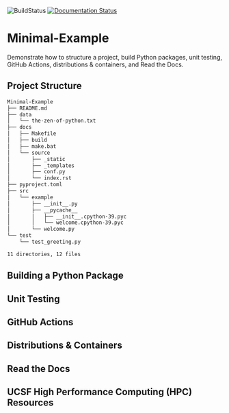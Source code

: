 ![BuildStatus](https://github.com/bmi203-2023/Minimal-Example/actions/workflows/main.yml/badge.svg?event=push)
[![Documentation Status](https://readthedocs.org/projects/minimal-example/badge/?version=latest)](https://minimal-example.readthedocs.io/en/latest/?badge=latest)

# Minimal-Example
Demonstrate how to structure a project, build Python packages, unit testing, GitHub Actions, distributions & containers, and Read the Docs.

## Project Structure

```bash
Minimal-Example
├── README.md
├── data
│   └── the-zen-of-python.txt
├── docs
│   ├── Makefile
│   ├── build
│   ├── make.bat
│   └── source
│       ├── _static
│       ├── _templates
│       ├── conf.py
│       └── index.rst
├── pyproject.toml
├── src
│   └── example
│       ├── __init__.py
│       ├── __pycache__
│       │   ├── __init__.cpython-39.pyc
│       │   └── welcome.cpython-39.pyc
│       └── welcome.py
└── test
    └── test_greeting.py

11 directories, 12 files
```

## Building a Python Package

## Unit Testing

## GitHub Actions

## Distributions & Containers

## Read the Docs

## UCSF High Performance Computing (HPC) Resources